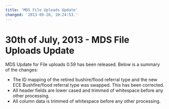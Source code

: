 ```yaml
---
title: 'MDS File Uploads Update'
changed: '2013-09-26, 10:24:53.'
---
```

<h1>30th of July, 2013 - MDS File Uploads Update</h1>
<p>MDS Update for File uploads 0.59 has been released. Below is a summary of the changes:</p>
<ul>
<li>The ID mapping of the retired bushire/flood referral type and the new ECE Bushfire/flood referral type was swapped. This has been corrected.</li>
<li>All header fields are lower cased and trimmed of whitespace before any other processing.</li>
<li>All column data is trimmed of whitespace before any other processing.</li>
</ul>    
